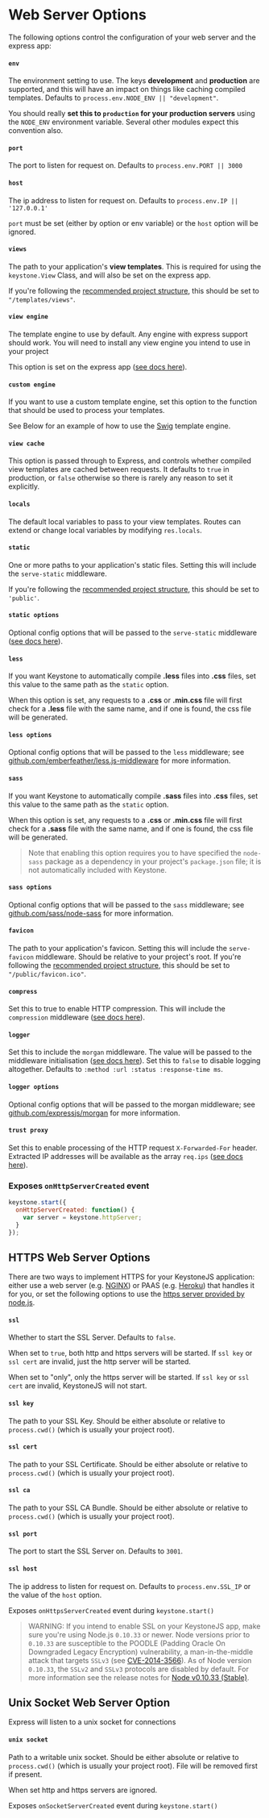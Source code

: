 # Web Server Options

The following options control the configuration of your web server and the express app:

<h4 data-primitive-type="String"><code>env</code></h4>

The environment setting to use. The keys **development** and **production** are supported, and this will have an impact on things like caching compiled templates. Defaults to `process.env.NODE_ENV || "development"`.

You should really **set this to `production` for your production servers** using the `NODE_ENV` environment variable. Several other modules expect this convention also.

<h4 data-primitive-type="Number"><code>port</code></h4>

The port to listen for request on. Defaults to `process.env.PORT || 3000`

<h4 data-primitive-type="String"><code>host</code></h4>

The ip address to listen for request on. Defaults to `process.env.IP || '127.0.0.1'`

`port` must be set (either by option or env variable) or the `host` option will be ignored.

<h4 data-primitive-type="String"><code>views</code></h4>

The path to your application's **view templates**. This is required for using the `keystone.View` Class, and will also be set on the express app.

If you're following the [recommended project structure](/getting-started/yo-generator/#project-structure), this should be set to `"/templates/views"`.

<h4 data-primitive-type="String"><code>view engine</code></h4>

The template engine to use by default. Any engine with express support should work. You will need to install any view engine you intend to use in your project

This option is set on the express app ([see docs here](http://expressjs.com/api.html)).

<h4 data-primitive-type="Function"><code>custom engine</code></h4>

If you want to use a custom template engine, set this option to the function that should be used to process your templates.

See Below for an example of how to use the [Swig](https://github.com/paularmstrong/swig) template engine.

<h4 data-primitive-type="Boolean"><code>view cache</code></h4>

This option is passed through to Express, and controls whether compiled view templates are cached between requests. It defaults to `true` in production, or `false` otherwise so there is rarely any reason to set it explicitly.

<h4 data-primitive-type="Object"><code>locals</code></h4>

The default local variables to pass to your view templates. Routes can extend or change local variables by modifying `res.locals`.

<h4 data-primitive-type="String|Array"><code>static</code></h4>

One or more paths to your application's static files. Setting this will include the `serve-static` middleware.

If you're following the [recommended project structure](/getting-started/yo-generator/#project-structure), this should be set to `'public'`.

<h4 data-primitive-type="Object"><code>static options</code></h4>

Optional config options that will be passed to the `serve-static` middleware ([see docs here](https://github.com/expressjs/serve-static)).

<h4 data-primitive-type="String|Array"><code>less</code></h4>

If you want Keystone to automatically compile **.less** files into **.css** files, set this value to the same path as the `static` option.

When this option is set, any requests to a **.css** or **.min.css** file will first check for a **.less** file with the same name, and if one is found, the css file will be generated.

<h4 data-primitive-type="Object"><code>less options</code></h4>

Optional config options that will be passed to the `less` middleware; see [github.com/emberfeather/less.js-middleware](https://github.com/emberfeather/less.js-middleware) for more information.

<h4 data-primitive-type="String|Array"><code>sass</code></h4>

If you want Keystone to automatically compile **.sass** files into **.css** files, set this value to the same path as the `static` option.

When this option is set, any requests to a **.css** or **.min.css** file will first check for a **.sass** file with the same name, and if one is found, the css file will be generated.

> Note that enabling this option requires you to have specified the `node-sass` package as a dependency in your project's `package.json` file; it is not automatically included with Keystone.

<h4 data-primitive-type="Object"><code>sass options</code></h4>

Optional config options that will be passed to the `sass` middleware; see [github.com/sass/node-sass](https://github.com/sass/node-sass) for more information.

<h4 data-primitive-type="String"><code>favicon</code></h4>

The path to your application's favicon. Setting this will include the `serve-favicon` middleware. Should be relative to your project's root.
If you're following the [recommended project structure](/getting-started/yo-generator/#project-structure), this should be set to `"/public/favicon.ico"`.

<h4 data-primitive-type="Boolean"><code>compress</code></h4>

Set this to true to enable HTTP compression. This will include the `compression` middleware ([see docs here](https://github.com/expressjs/compression)).

<h4 data-primitive-type="String"><code>logger</code></h4>

Set this to include the `morgan` middleware. The value will be passed to the middleware initialisation ([see docs here](https://github.com/expressjs/morgan)). Set this to `false` to disable logging altogether. Defaults to `:method :url :status :response-time ms`.

<h4 data-primitive-type="Object"><code>logger options</code></h4>

Optional config options that will be passed to the morgan middleware; see [github.com/expressjs/morgan](https://github.com/expressjs/morgan) for more information.

<h4 data-primitive-type="Boolean"><code>trust proxy</code></h4>

Set this to enable processing of the HTTP request `X-Forwarded-For` header. Extracted IP addresses will be available as the array `req.ips` ([see docs here](http://expressjs.com/en/api.html)).

### Exposes `onHttpServerCreated` event

```javascript
keystone.start({
  onHttpServerCreated: function() {
    var server = keystone.httpServer;
  }
});
```

## HTTPS Web Server Options

There are two ways to implement HTTPS for your KeystoneJS application: either use a web server (e.g. [NGINX](https://nginx.com)) or PAAS (e.g. [Heroku](https://heroku.com)) that handles it for you, or set the following options to use the [https server provided by node.js](https://nodejs.org/api/https.html).

<h4 data-primitive-type="Boolean|String"><code>ssl</code></h4>

Whether to start the SSL Server. Defaults to `false`.

When set to `true`, both http and https servers will be started. If `ssl key` or `ssl cert` are invalid, just the http server will be started.

When set to "only", only the https server will be started. If `ssl key` or `ssl cert` are invalid, KeystoneJS will not start.

<h4 data-primitive-type="String"><code>ssl key</code></h4>

The path to your SSL Key. Should be either absolute or relative to `process.cwd()` (which is usually your project root).

<h4 data-primitive-type="String"><code>ssl cert</code></h4>

The path to your SSL Certificate. Should be either absolute or relative to `process.cwd()` (which is usually your project root).

<h4 data-primitive-type="String"><code>ssl ca</code></h4>

The path to your SSL CA Bundle. Should be either absolute or relative to `process.cwd()` (which is usually your project root).

<h4 data-primitive-type="Number"><code>ssl port</code></h4>

The port to start the SSL Server on. Defaults to `3001`.

<h4 data-primitive-type="String"><code>ssl host</code></h4>

The ip address to listen for request on. Defaults to `process.env.SSL_IP` or the value of the `host` option.

Exposes `onHttpsServerCreated` event during `keystone.start()`

> WARNING: If you intend to enable SSL on your KeystoneJS app, make sure you're using Node.js `0.10.33` or newer. Node versions prior to `0.10.33` are susceptible to the POODLE (Padding Oracle On Downgraded Legacy Encryption) vulnerability, a man-in-the-middle attack that targets `SSLv3` (see [CVE-2014-3566](https://cve.mitre.org/cgi-bin/cvename.cgi?name=CVE-2014-3566)). As of Node version `0.10.33`, the `SSLv2` and `SSLv3` protocols are disabled by default. For more information see the release notes for [Node v0.10.33 (Stable)](https://nodejs.org/en/blog/release/v0.10.33/).

## Unix Socket Web Server Option

Express will listen to a unix socket for connections

<h4 data-primitive-type="String"><code>unix socket</code></h4>

Path to a writable unix socket. Should be either absolute or relative to `process.cwd()` (which is usually your project root). File will be removed first if present.

When set http and https servers are ignored.

Exposes `onSocketServerCreated` event during `keystone.start()`
